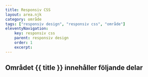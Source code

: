 ```yaml
---
title: Responsiv CSS
layout: area.njk
category: område
tags: ["responsiv design", "responsiv css", "område"]
eleventyNavigation:
    key: responsiv css
    parent: responsiv design
    order: 1
    excerpt: 
---
```

## Området {{ title }} innehåller följande delar
